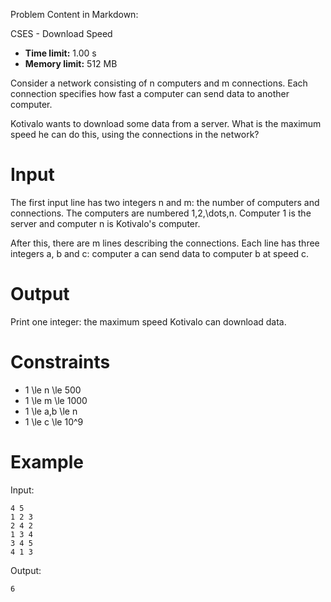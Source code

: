 Problem Content in Markdown:


CSES \- Download Speed




* **Time limit:** 1\.00 s
* **Memory limit:** 512 MB




Consider a network consisting of n computers and m connections. Each connection specifies how fast a computer can send data to another computer.


Kotivalo wants to download some data from a server. What is the maximum speed he can do this, using the connections in the network?


Input
=====


The first input line has two integers n and m: the number of computers and connections. The computers are numbered 1,2,\\dots,n. Computer 1 is the server and computer n is Kotivalo's computer.


After this, there are m lines describing the connections. Each line has three integers a, b and c: computer a can send data to computer b at speed c.


Output
======


Print one integer: the maximum speed Kotivalo can download data.


Constraints
===========


* 1 \\le n \\le 500
* 1 \\le m \\le 1000
* 1 \\le a,b \\le n
* 1 \\le c \\le 10^9


Example
=======


Input:



```
4 5
1 2 3
2 4 2
1 3 4
3 4 5
4 1 3

```

Output:



```
6

```
 
